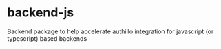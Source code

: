 # backend-js

Backend package to help accelerate authillo integration for javascript (or typescript) based backends
